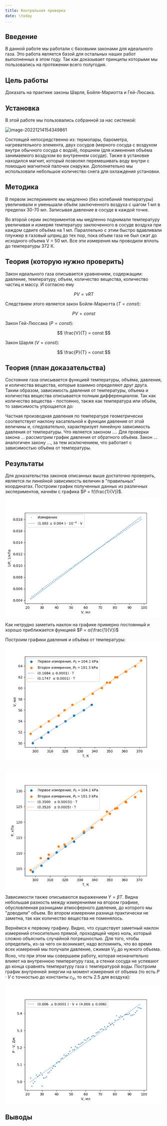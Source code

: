 ```yaml
---
title: Контрольная проверка
date: \today
...
```


## Введение

В данной работе мы работали с базовыми законами для идеального газа. Это работа является базой для остальных наших работ выполненных в этом году. Так как доказывает принципы которыми мы пользовались на протяжении всего полугодия.



## Цель работы

Доказать на практике законы Шарля, Бойля-Мариотта и Гей-Люсака.

## Установка 

В этой работе мы пользовались собранной за нас системой:

![image-20221214154349861](../../../../AppData/Roaming/Typora/typora-user-images/image-20221214154349861.png)

Состоящей непосредственно из: термопары, барометра, нагревательного элемента, двух сосудов (мерного сосуда с воздухом внутри обычного сосуда с водой), поршнем (для изменения объёма занимаемого воздухом во внутреннем сосуде). Также в установке находился магнит, который позволял перемешивать воду внутри с помощью магнитной палочки снаружи. Дополнительно мы использовали небольшое количество снега для охлаждения установки.

## Методика

В первом эксперименте мы медленно (без колебаний температуры) увеличивали и уменьшали объём заключенного воздуха с шагом 1 мл в пределах 30-70 мл. Записывая давление в сосуде в каждой точке.

Во второй серии экспериментов мы медленно поднимали температуру увеличивая и измеряя температуру заключенного в сосуде воздуха при каждом сдвиге объёма на 1 мл. Параллельно с этим быстро вдавливали плунжер в газовый шприц до тех пор, пока объем газа не был сжат до исходного объема V = 50 мл. Все эти измерения мы проводили вплоть до температуры 372 К.

## Теория (которую нужно проверить)

Закон идеального газа описывается уравнением, содержащим: давление, температуру, объем, количество вещества, количество частиц и массу. И согласно ему

$$
PV = νRT
$$

Следствием этого является закон Бойля-Мариотта ($T = const$):

$$
	PV = const 
$$

Закон Гей-Люссака ($P = const$):

$$
\frac{V}{T} = const
$$

Закон Шарля ($V = const$):

$$
\frac{P}{T} = const
$$

## Теория (план доказательства)
Состояние газа описывается функцией температуры, объёма, давления, и количества вещества, которые взаимно определяют друг друга. Таким образом, зависимость давления от температуры, объема и количества вещества описывается полным дифференциалом. Так как количество вещества - постоянно, также как температура или объём, то зависимость упрощается до:



Частная производная давления по температуре геометрически соответствует наклону касательной к функции давления от этой величины и, следовательно, характеризует линейную зависимость давления от температуры. Что является законом ....
Для проверки закона ... рассмотрим график давления от обратного объёма.
Закон ... аналогичен закону ..., за тем исключением, что работает с зависимостью объёма от температуры.

## Результаты
Для доказательства законов описанных выше достаточно проверить, является ли линейной зависимость величин в "правильных" координатах.
Построим график полученных данных из различных экспериментов, начнём с графика $P = f(\frac{1}{V})$.

![linePV](linePV.png)

Как нетрудно заметить наклон на графике примерно постоянный и хорошо приближается функцией $P = α(\frac{1}{V})$

Построим графики давления и объёма от температуры:
	![lineGL](lineGL.png)

​	![Sh](Sh.png)

Зависимости также описываются выражением $Y = βT$. Видна небольшая разность между измерениями на втором графике, обусловленная разницами атмосферного давления, до которого мы "доводили" объем. Во втором измерении разница практически не заметна, так как количество вещества не поменялось.

Вернёмся к первому графику. Видно, что существует заметный наклон измерений относительно прямой, проходящей через ноль, который сложно объяснить случайной погрешностью. Для того, чтобы определить, из-за чего он возникает, надо вспомнить, что во время всех измерений мы получали давление, сжимая $V_0$ до нужного объема. Ясно, что при этом мы совершаем работу, которая незначительно влияет на внутреннюю температуру газа, а стенки сосуда не успевают до конца сравнять температуру газа с температурой воды. Построим график внутренней энергии на момент измерения от объема (то есть $P·V$ с точностью до константы $c_V$, то есть 2.5 для воздуха):

![linePVfromV](linePVfromV.png)



## Выводы

